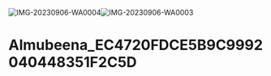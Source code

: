 ![IMG-20230906-WA0004](https://github.com/Almubee/Almubeena_EC4720FDCE5B9C9992040448351F2C5D/assets/144207594/41427c97-7318-4eaf-bca2-5abd6ea85f01)![IMG-20230906-WA0003](https://github.com/Almubee/Almubeena_EC4720FDCE5B9C9992040448351F2C5D/assets/144207594/65205dc9-afc3-4125-937b-800fae7a46ed)

# Almubeena_EC4720FDCE5B9C9992040448351F2C5D
